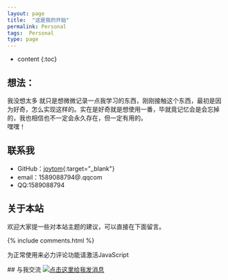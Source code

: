 ```yaml
---
layout: page
title:  "这是我的开始"
permalink: Personal
tags:  Personal
type: page
---
```


* content
{:toc}

 
## 想法：

我没想太多 就只是想微微记录一点我学习的东西，刚刚接触这个东西，最初是因为好奇，怎么实现这样的。实在是好奇就是想使用一番，毕就竟记忆会是会忘掉的，我也相信也不一定会永久存在，但一定有用的。   
  嘿嘿！
## 联系我


* GitHub：[joytom](https://github.com/mrgsun){:target="_blank"}
* email：1589088794@.qqcom
* QQ:1589088794 

## 关于本站


欢迎大家提一些对本站主题的建议，可以直接在下面留言。

{% include comments.html %}
<!-- 来必力City版安装代码 -->
<div id="lv-container" data-id="city" data-uid="MTAyMC8zODg2MC8xNTM4OA==">
	<script type="text/javascript">
   (function(d, s) {
       var j, e = d.getElementsByTagName(s)[0];

       if (typeof LivereTower === 'function') { return; }

       j = d.createElement(s);
       j.src = 'https://cdn-city.livere.com/js/embed.dist.js';
       j.async = true;

       e.parentNode.insertBefore(j, e);
   })(document, 'script');
	</script>
<noscript> 为正常使用来必力评论功能请激活JavaScript</noscript>
</div>
<!-- City版安装代码已完成 -->
## 与我交流
<a target="_blank" href="http://wpa.qq.com/msgrd?v=3&uin=1589088794&site=qq&menu=yes"><img border="0" src="http://wpa.qq.com/pa?p=2:1589088794:53" alt="点击这里给我发消息" title="点击这里给我发消息"/></a>